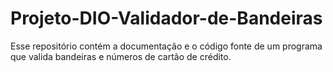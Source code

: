 # Projeto-DIO-Validador-de-Bandeiras
Esse repositório contém a documentação e o código fonte de um programa que valida bandeiras e números de cartão de crédito.
